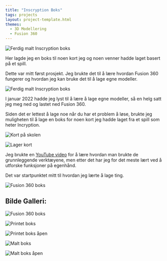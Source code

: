 ```yaml
---
title: "Inscryption Boks"
tags: projects
layout: project-template.html
themes:
  - 3D Modellering
  - Fusion 360
---
```


![Ferdig malt Inscryption boks](/assets/images/Projects/InscryptionBox/InscryptionBoxPainted.jpg)

Her lagde jeg en boks til noen kort jeg og noen venner hadde laget basert på et spill.

Dette var mitt først prosjekt. Jeg brukte det til å lære hvordan Fusion 360 fungerer og hvordan jeg kan bruke det til å lage egne modeller.

<div class="split"></div>

![Ferdig malt Inscryption boks](/assets/images/Projects/InscryptionBox/InscryptionBoxPainted.jpg)

<div class="section-box">

<div class="text-section">

I januar 2022 hadde jeg lyst til å lære å lage egne modeller, så en helg satt jeg meg ned og lastet ned Fusion 360.

Siden det er lettest å lage noe når du har et problem å løse, brukte jeg muligheten til å lage en boks for noen kort jeg hadde laget fra et spill som heter Incryption.

![Kort på skolen](/assets/images/Projects/InscryptionBox/InscryptionCardsSchool.jpg)

</div>

<div class="image-section">

![Lager kort](/assets/images/Projects/InscryptionBox/InscryptionCards.jpg)

</div>

</div>

<div class="section-box">

<div class="text-section">

Jeg brukte en [YouTube video](https://www.youtube.com/watch?v=KL1aj16ynf4) for å lære hvordan man brukte de grunnleggende verktæyene, men etter det har jeg for det meste lært ved å utforske funksjoner på egenhånd.

Det var startpunktet mitt til hvordan jeg lærte å lage ting.

</div>

<div class="image-section">

![Fusion 360 boks](/assets/images/Projects/InscryptionBox/InscryptionBoxFusion.png)

</div>

</div>

## Bilde Galleri:

<div class="section-box">

<div class="image-section">

![Fusion 360 boks](/assets/images/Projects/InscryptionBox/InscryptionBoxFusion.png)

</div>

<div class="image-section">

![Printet boks](/assets/images/Projects/InscryptionBox/InscryptionBoxPrinted.jpg)

</div>

</div>

<div class="section-box">

![Printet boks åpen](/assets/images/Projects/InscryptionBox/InscryptionBoxPrintedOpen.jpg)

![Malt boks](/assets/images/Projects/InscryptionBox/InscryptionBoxPainted.jpg)

</div>

![Malt boks åpen](/assets/images/Projects/InscryptionBox/InscryptionBoxPaintedOpen.jpg)
